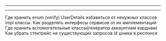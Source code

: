 ------------------------------
















--------------------------------
Где хранить enum (verify)
UserDetails избавиться от ненужных классов
impl классы. Как разделять интерфесы сервисов от их имплементаций
Где хранить вспомогательные классы(генератор аккаунтнам карднам)
Как убрать стектрейс не существующих запросов
id шники в респонсе